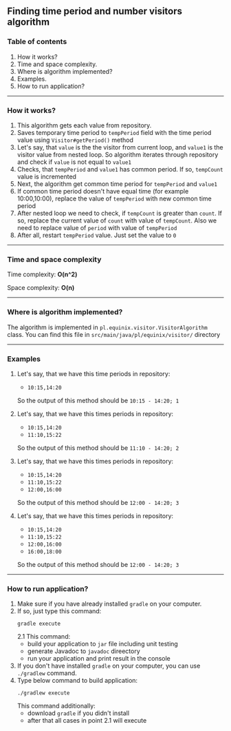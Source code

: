 ## Finding time period and number visitors algorithm

### Table of contents
1. How it works?
2. Time and space complexity.
3. Where is algorithm implemented?
4. Examples.
5. How to run application?

---

### How it works? 
1. This algorithm gets each value from repository.
2. Saves temporary time period to `tempPeriod` field with the time period value using `Visitor#getPeriod()` method
3. Let's say, that `value` is the the visitor from current loop, and `value1` is the visitor value from nested loop. 
    So algorithm iterates through repository and check if `value` is not equal to `value1`
4. Checks, that `tempPeriod` and `value1` has common period. If so, `tempCount` value is incremented
5. Next, the algorithm get common time period for `tempPeriod` and `value1`
6. If common time period doesn't have equal time (for example 10:00,10:00), 
    replace the value of `tempPeriod` with new common time period
7. After nested loop we need to check, if `tempCount` is greater than `count`. 
If so, replace the current value of `count` with value of `tempCount`. Also we need to replace value  of `period` with value of `tempPeriod`
8. After all, restart `tempPeriod` value. Just set the value to `0`

---

### Time and space complexity

Time complexity: **O(n^2)**

Space complexity: **O(n)**

---

### Where is algorithm implemented?

The algorithm is implemented in `pl.equinix.visitor.VisitorAlgorithm` class. You can find
this file in `src/main/java/pl/equinix/visitor/` directory

---

### Examples

1. Let's say, that we have this time periods in repository:
    * `10:15,14:20`
    
    So the output of this method should be `10:15 - 14:20; 1`
     
2. Let's say, that we have this times periods in repository:
    * `10:15,14:20`
    * `11:10,15:22`
    
    So the output of this method should be `11:10 - 14:20; 2`
        
3. Let's say, that we have this times periods in repository:
    * `10:15,14:20`
    * `11:10,15:22`
    * `12:00,16:00`

    So the output of this method should be `12:00 - 14:20; 3`
    
4. Let's say, that we have this times periods in repository:
    * `10:15,14:20`
    * `11:10,15:22`
    * `12:00,16:00`
    * `16:00,18:00`
    
    So the output of this method should be `12:00 - 14:20; 3`
    
---
### How to run application?
1. Make sure if you have already installed `gradle` on your computer.
2. If so, just type this command:
    ```
    gradle execute
    ```
    2.1 This command:
    * build your application to `jar` file including unit testing
    * generate Javadoc to `javadoc` direectory
    * run your application and print result in the console
2. If you don't have installed `gradle` on your computer, you can use `./gradlew` command.
3. Type below command to build application:
    ```
    ./gradlew execute
    ```
    This command additionally:
    * download `gradle` if you didn't install
    * after that all cases in point 2.1 will execute

